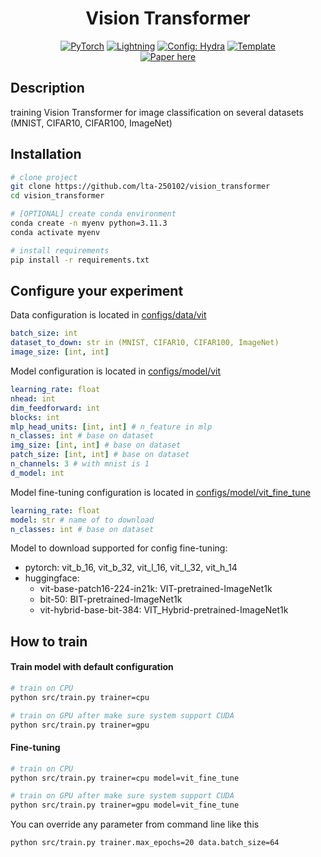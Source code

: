 <div align="center">

# Vision Transformer 

<a href="https://pytorch.org/get-started/locally/"><img alt="PyTorch" src="https://img.shields.io/badge/PyTorch-ee4c2c?logo=pytorch&logoColor=white"></a>
<a href="https://pytorchlightning.ai/"><img alt="Lightning" src="https://img.shields.io/badge/-Lightning-792ee5?logo=pytorchlightning&logoColor=white"></a>
<a href="https://hydra.cc/"><img alt="Config: Hydra" src="https://img.shields.io/badge/Config-Hydra-89b8cd"></a>
<a href="https://github.com/ashleve/lightning-hydra-template"><img alt="Template" src="https://img.shields.io/badge/-Lightning--Hydra--Template-017F2F?style=flat&logo=github&labelColor=gray"></a><br>
[![Paper here](http://img.shields.io/badge/paper-arxiv.1001.2234-B31B1B.svg)](https://arxiv.org/abs/2010.11929)

</div>

## Description

training Vision Transformer for image classification on several datasets (MNIST, CIFAR10, CIFAR100, ImageNet)

## Installation

```bash
# clone project
git clone https://github.com/lta-250102/vision_transformer
cd vision_transformer

# [OPTIONAL] create conda environment
conda create -n myenv python=3.11.3
conda activate myenv

# install requirements
pip install -r requirements.txt
```

## Configure your experiment

Data configuration is located in [configs/data/vit](configs/data/vit.yaml)

```yaml
batch_size: int
dataset_to_down: str in (MNIST, CIFAR10, CIFAR100, ImageNet)
image_size: [int, int]
```

Model configuration is located in [configs/model/vit](configs/model/vit.yaml)

```yaml
learning_rate: float
nhead: int
dim_feedforward: int
blocks: int
mlp_head_units: [int, int] # n_feature in mlp
n_classes: int # base on dataset
img_size: [int, int] # base on dataset
patch_size: [int, int] # base on dataset
n_channels: 3 # with mnist is 1
d_model: int
```

Model fine-tuning configuration is located in [configs/model/vit_fine_tune](configs/model/vit_fine_tune.yaml)

```yaml
learning_rate: float
model: str # name of to download
n_classes: int # base on dataset
```

Model to download supported for config fine-tuning: 
- pytorch: vit_b_16, vit_b_32, vit_l_16, vit_l_32, vit_h_14
- huggingface: 
  - vit-base-patch16-224-in21k: VIT-pretrained-ImageNet1k
  - bit-50: BIT-pretrained-ImageNet1k
  - vit-hybrid-base-bit-384: VIT_Hybrid-pretrained-ImageNet1k


## How to train

#### Train model with default configuration

```bash
# train on CPU
python src/train.py trainer=cpu

# train on GPU after make sure system support CUDA
python src/train.py trainer=gpu
```

#### Fine-tuning 

```bash
# train on CPU
python src/train.py trainer=cpu model=vit_fine_tune

# train on GPU after make sure system support CUDA
python src/train.py trainer=gpu model=vit_fine_tune
```

You can override any parameter from command line like this

```bash
python src/train.py trainer.max_epochs=20 data.batch_size=64
```
